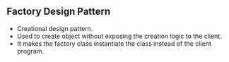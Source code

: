 
## Factory Design Pattern
- Creational design pattern.
- Used to create object without exposing the creation logic to the client.
- It makes the factory class instantiate the class instead of the client program.
